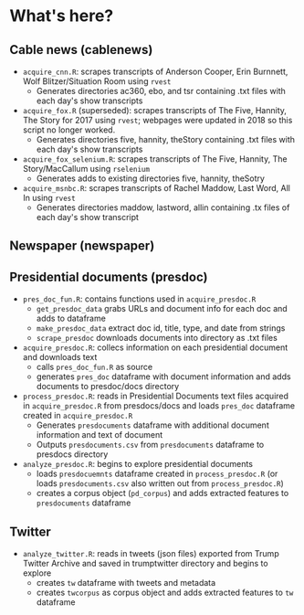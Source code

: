 # What's here?

## Cable news (cablenews)
* `acquire_cnn.R`: scrapes transcripts of Anderson Cooper, Erin Burnnett, Wolf Blitzer/Situation Room using `rvest`
  * Generates directories ac360, ebo, and tsr containing .txt files with each day's show transcripts
* `acquire_fox.R` (superseded): scrapes transcripts of The Five, Hannity, The Story for 2017 using `rvest`; webpages were updated in 2018 so this script no longer worked.
  * Generates directories five, hannity, theStory containing .txt files with each day's show transcripts
* `acquire_fox_selenium.R`: scrapes transcripts of The Five, Hannity, The Story/MacCallum using `rselenium`
  * Generates adds to existing directories five, hannity, theSotry 
* `acquire_msnbc.R`: scrapes transcripts of Rachel Maddow, Last Word, All In using `rvest`
  * Generates directories maddow, lastword, allin containing .tx files of each day's show transcript

## Newspaper (newspaper)

## Presidential documents (presdoc)
* `pres_doc_fun.R`: contains functions used in `acquire_presdoc.R` 
  * `get_presdoc_data` grabs URLs and document info for each doc and adds to dataframe
  * `make_presdoc_data` extract doc id, title, type, and date from strings
  * `scrape_presdoc` downloads documents into directory as .txt files
* `acquire_presdoc.R`: collecs information on each presidential document and downloads text
  * calls `pres_doc_fun.R` as source
  * generates `pres_doc` dataframe with document information and adds documents to presdoc/docs directory
* `process_presdoc.R`: reads in Presidential Documents text files acquired in `acquire_presdoc.R` from presdocs/docs and loads `pres_doc` dataframe created in `acquire_presdoc.R`
  * Generates `presdocuments` dataframe with additional document information and text of document
  * Outputs `presdocuments.csv` from `presdocuments` dataframe to presdocs directory
* `analyze_presdoc.R`: begins to explore presidential documents
  * loads `presdocuemnts` dataframe created in `process_presdoc.R` (or loads `presdocuments.csv` also written out from `process_presdoc.R`)
  * creates a corpus object (`pd_corpus`) and adds extracted features to `presdocuments` dataframe

## Twitter
* `analyze_twitter.R`: reads in tweets (json files) exported from Trump Twitter Archive and saved in trumptwitter directory and begins to explore
  * creates `tw` dataframe with tweets and metadata
  * creates `twcorpus` as corpus object and adds extracted features to `tw` dataframe
